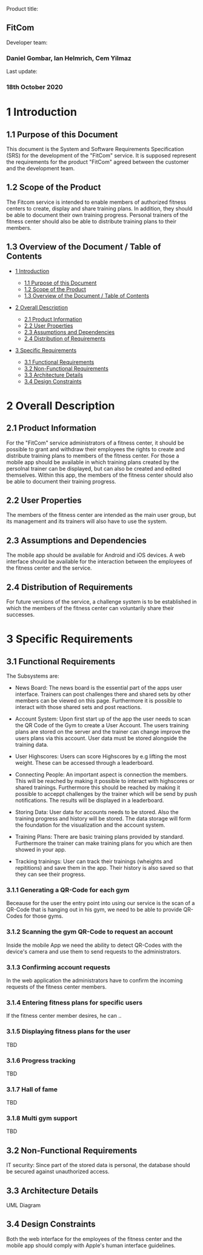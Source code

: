 Product title:
## FitCom

Developer team:
### Daniel Gombar, Ian Helmrich, Cem Yilmaz

Last update:
### 18th October 2020


# 1 Introduction
## 1.1 Purpose of this Document
This document is the System and Software Requirements Specification (SRS) for the development of the "FitCom" service. It is supposed represent the requirements for the product "FitCom" agreed between the customer and the development team.


## 1.2 Scope of the Product
The Fitcom service is intended to enable members of authorized fitness centers to create, display and share training plans. In addition, they should be able to document their own training progress. Personal trainers of the fitness center should also be able to distribute training plans to their members.


## 1.3 Overview of the Document / Table of Contents
- [1 Introduction](#1-Introduction)
    - [1.1 Purpose of this Document](#1.1-Purpose-of-this-Document)
    - [1.2 Scope of the Product](#1.2-Scope-of-the-Product)
    - [1.3 Overview of the Document / Table of Contents](#1.3-Overview-of-the-Document-/-Table-of-Contents)

- [2 Overall Description](#2-Overall-Description)
    - [2.1 Product Information](#2.1-Product-Information)
    - [2.2 User Properties](#2.2-User-Properties)
    - [2.3 Assumptions and Dependencies](#2.3-Assumptions-and-Dependencies)
    - [2.4 Distribution of Requirements](#2.4-Distribution-of-Requirements)

- [3 Specific Requirements](#3-Specific-Requirements)
    - [3.1 Functional Requirements](#3.1-Functional-Requirements)
    - [3.2 Non-Functional Requirements](#3.2-Non-Functional-Requirements)
    - [3.3 Architecture Details](#3.3-Architecture-Details)
    - [3.4 Design Constraints](#3.4-Design-Constraints)


# 2 Overall Description
## 2.1 Product Information
For the "FitCom" service administrators of a fitness center, it should be possible to grant and withdraw their employees the rights to create and distribute training plans to members of the fitness center. For those a mobile app should be available in which training plans created by the persolnal trainer can be displayed, but can also be created and edited themselves. Within this app, the members of the fitness center should also be able to document their training progress.


## 2.2 User Properties
The members of the fitness center are intended as the main user group, but its management and its trainers will also have to use the system.


## 2.3 Assumptions and Dependencies
The mobile app should be available for Android and iOS devices. A web interface should be available for the interaction between the employees of the fitness center and the service. 


## 2.4 Distribution of Requirements
For future versions of the service, a challenge system is to be established in which the members of the fitness center can voluntarily share their successes.


# 3 Specific Requirements
## 3.1 Functional Requirements
The Subsystems are:

- News Board:
The news board is the essential part of the apps user interface. Trainers can post challenges there and shared sets by other members can be viewed on this page. Furthermore it is possible to interact with those shared sets and post reactions. 

- Account System:
Upon first start up of the app the user needs to scan the QR Code of the Gym to create a User Account. The users training plans are stored on the server and the trainer can change improve the users plans via this account. User data must be stored alongside the training data.

- User Highscores:
Users can score Highscores by e.g lifting the most weight. These can be accessed through a leaderboard.

- Connecting People:
An important aspect is connection the members. This will be reached by making it possible to interact with highscores or shared trainings.
Furthermore this should be reached by making it possible to acceppt challenges by the trainer which will be send by push notifications. The results will be displayed in a leaderboard.

- Storing Data:
User data for accounts needs to be stored. Also the training progress and history will be stored. The data storage will form the foundation for the visualization and the account system.

- Training Plans:
There are basic training plans provided by standard.
Furthermore the trainer can make training plans for you which are then showed in your app.

- Tracking trainings:
User can track their trainings (wheights and repititions) and save them in the app. Their history is also saved so that they can see their progress.

### 3.1.1 Generating a QR-Code for each gym
Beceause for the user the entry point into using our service is the scan of a QR-Code that is hanging out in his gym, we need to be able to provide QR-Codes for those gyms.

### 3.1.2 Scanning the gym QR-Code to request an account
Inside the mobile App we need the ability to detect QR-Codes with the device's camera and use them to send requests to the administrators.

### 3.1.3 Confirming account requests
In the web application the administrators have to confirm the incoming requests of the fitness center members.

### 3.1.4 Entering fitness plans for specific users
If the fitness center member desires, he can ..

### 3.1.5 Displaying fitness plans for the user
TBD
### 3.1.6 Progress tracking
TBD
### 3.1.7 Hall of fame
TBD
### 3.1.8 Multi gym support
TBD

## 3.2 Non-Functional Requirements
IT security: Since part of the stored data is personal, the database should be secured against unauthorized access. 

## 3.3 Architecture Details
UML Diagram

## 3.4 Design Constraints
Both the web interface for the employees of the fitness center and the mobile app should comply with Apple's human interface guidelines.
